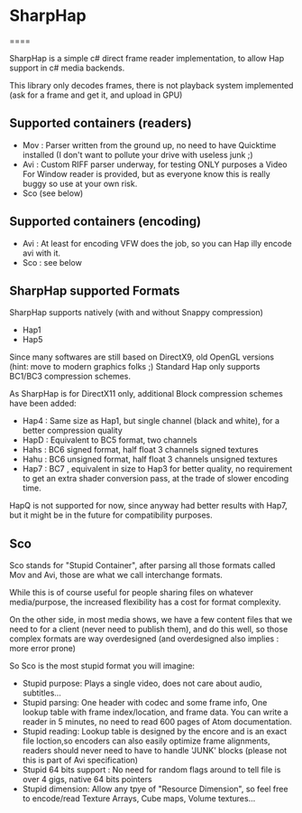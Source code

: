 # SharpHap
====

SharpHap is a simple c# direct frame reader implementation, to allow Hap support in c# media backends.

This library only decodes frames, there is not playback system implemented (ask for a frame and get it, and upload in GPU)

Supported containers (readers)
---
* Mov : Parser written from the ground up, no need to have Quicktime installed (I don't want to pollute your drive with useless junk ;)
* Avi : Custom RIFF parser underway, for testing ONLY purposes a Video For Window reader is provided, but as everyone know this is really buggy so use at your own risk.
* Sco (see below)

Supported containers (encoding)
---
* Avi : At least for encoding VFW does the job, so you can Hap illy encode avi with it.
* Sco :  see below

SharpHap supported Formats
---
SharpHap supports natively (with and without Snappy compression)
* Hap1
* Hap5

Since many softwares are still based on DirectX9, old OpenGL versions (hint: move to modern graphics folks ;)
Standard Hap only supports BC1/BC3 compression schemes.

As SharpHap is for DirectX11 only, additional Block compression schemes have been added:
* Hap4 : Same size as Hap1, but single channel (black and white), for a better compression quality
* HapD : Equivalent to BC5 format, two channels
* Hahs : BC6 signed format, half float 3 channels signed textures
* Hahu : BC6 unsigned format, half float 3 channels unsigned textures
* Hap7 : BC7 , equivalent in size to Hap3 for better quality, no requirement to get an extra shader conversion pass, at the trade of slower encoding time.

HapQ is not supported for now, since anyway had better results with Hap7, 
but it might be in the future for compatibility purposes.


Sco
---

Sco stands for "Stupid Container", 
after parsing all those formats called Mov and Avi, those are what we call interchange formats.

While this is of course useful for people sharing files on whatever media/purpose,
the increased flexibility has a cost for format complexity.

On the other side, in most media shows, we have a few content files that we need to  for a client (never need to publish them),
and do this well, so those complex formats are way overdesigned (and overdesigned also implies : more error prone)

So Sco is the most stupid format you will imagine:
* Stupid purpose: Plays a single video, does not care about audio, subtitles...
* Stupid parsing: One header with codec and some frame info, One lookup table with frame index/location, and frame data. You can write a reader in 5 minutes, no need to read 600 pages of Atom documentation.
* Stupid reading: Lookup table is designed by the encore and is an exact file loction,so encoders can also easily optimize frame alignments, readers should never need to have to handle 'JUNK' blocks (please not this is part of Avi specification)
* Stupid 64 bits support : No need for random flags around to tell file is over 4 gigs, native 64 bits pointers
* Stupid dimension: Allow any tpye of "Resource Dimension", so feel free to encode/read Texture Arrays, Cube maps, Volume textures...


